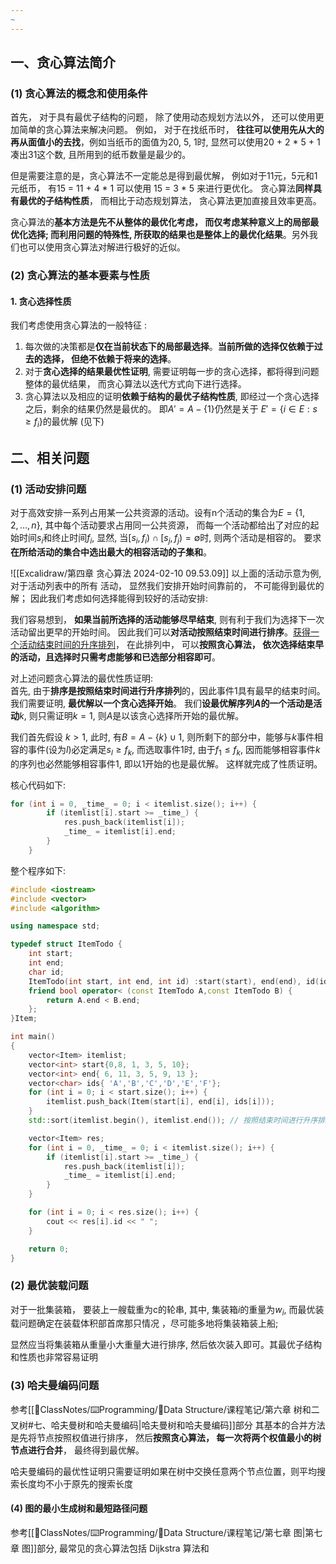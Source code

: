 ```yaml
---
~
---
```

## 一、贪心算法简介
### (1) 贪心算法的概念和使用条件 
首先， 对于具有最优子结构的问题， 除了使用动态规划方法以外， 还可以使用更加简单的贪心算法来解决问题。
例如， 对于在找纸币时， **往往可以使用先从大的再从面值小的去找**，例如当纸币的面值为20, 5, 1时, 显然可以使用20 + 2 * 5 + 1 凑出31这个数, 且所用到的纸币数量是最少的。 

但是需要注意的是，贪心算法不一定能总是得到最优解， 例如对于11元，5元和1元纸币， 有15 = 11 + 4 * 1 可以使用 15 = 3 * 5 来进行更优化。
贪心算法**同样具有最优的子结构性质**， 而相比于动态规划算法， 贪心算法更加直接且效率更高。

贪心算法的**基本方法是先不从整体的最优化考虑， 而仅考虑某种意义上的局部最优化选择; 而利用问题的特殊性, 所获取的结果也是整体上的最优化结果**。另外我们也可以使用贪心算法对解进行极好的近似。 

### (2) 贪心算法的基本要素与性质
#### 1. 贪心选择性质
我们考虑使用贪心算法的一般特征 : 
1. 每次做的决策都是**仅在当前状态下的局部最选择**。**当前所做的选择仅依赖于过去的选择， 但绝不依赖于将来的选择**。
2. 对于**贪心选择的结果最优性证明**, 需要证明每一步的贪心选择，都将得到问题整体的最优结果， 而贪心算法以迭代方式向下进行选择。 
3. 贪心算法以及相应的证明**依赖于结构的最优子结构性质**, 即经过一个贪心选择之后，剩余的结果仍然是最优的。 即$A' = A - \{ 1\}$仍然是关于 $E' = \left\{i \in  E: s\geq f_{i} \right\}$的最优解 (见下)


## 二、相关问题 
### (1) 活动安排问题 
对于高效安排一系列占用某一公共资源的活动。设有n个活动的集合为$E = \left\{ 1, 2 , \dots , n \right\}$, 其中每个活动要求占用同一公共资源， 而每一个活动都给出了对应的起始时间$s_i$和终止时间$f_i$, 显然, 当$[s_i, f_i )\cap [s_{j}, f_{j}) = \emptyset$时, 则两个活动是相容的。 
要求**在所给活动的集合中选出最大的相容活动的子集和**。 

![[Excalidraw/第四章 贪心算法 2024-02-10 09.53.09]]
以上面的活动示意为例,  对于活动列表中的所有 活动， 显然我们安排开始时间靠前的， 不可能得到最优的解； 因此我们考虑如何选择能得到较好的活动安排: 

我们容易想到， **如果当前所选择的活动能够尽早结束**, 则有利于我们为选择下一次活动留出更早的开始时间。 因此我们可以**对活动按照结束时间进行排序**。<u>获得一个活动结束时间的升序排列</u>， 在此排列中， 可以**按照贪心算法， 依次选择结束早的活动，且选择时只需考虑能够和已选部分相容即可**。 

对上述问题贪心算法的最优性质证明:  
首先, 由于**排序是按照结束时间进行升序排列**的，因此事件1具有最早的结束时间。我们需要证明,  **最优解以一个贪心选择开始**。 我们**设最优解序列$A$的一个活动是活动**$k$, 则只需证明$k=1$, 则$A$是以该贪心选择所开始的最优解。 

我们首先假设 $k > 1$, 此时, 有$B = A - \{ k\} \cup 1$, 则所剩下的部分中，能够与$k$事件相容的事件(设为$l$)必定满足$s_l \geq f_{k}$, 而选取事件1时, 由于$f_1 \leq f_k$, 因而能够相容事件$k$的序列也必然能够相容事件1, 即以1开始的也是最优解。 这样就完成了性质证明。 

核心代码如下:
```cpp
for (int i = 0, _time_ = 0; i < itemlist.size(); i++) {
        if (itemlist[i].start >= _time_) {
            res.push_back(itemlist[i]); 
            _time_ = itemlist[i].end;
        }
    }
```
整个程序如下:
```cpp fold
#include <iostream>
#include <vector>
#include <algorithm>

using namespace std;

typedef struct ItemTodo {
    int start;
    int end;
    char id;
    ItemTodo(int start, int end, int id) :start(start), end(end), id(id) {};
    friend bool operator< (const ItemTodo A,const ItemTodo B) {
        return A.end < B.end;
    };
}Item;

int main()
{
    vector<Item> itemlist;
    vector<int> start{0,8, 1, 3, 5, 10};
    vector<int> end{ 6, 11, 3, 5, 9, 13 };
    vector<char> ids{ 'A','B','C','D','E','F'};
    for (int i = 0; i < start.size(); i++) {
        itemlist.push_back(Item(start[i], end[i], ids[i]));
    }
    std::sort(itemlist.begin(), itemlist.end()); // 按照结束时间进行升序排序

    vector<Item> res;
    for (int i = 0, _time_ = 0; i < itemlist.size(); i++) {
        if (itemlist[i].start >= _time_) {
            res.push_back(itemlist[i]); 
            _time_ = itemlist[i].end;
        }
    }

    for (int i = 0; i < res.size(); i++) {
        cout << res[i].id << " ";
    }

    return 0;
}
```

### (2) 最优装载问题 
对于一批集装箱， 要装上一艘载重为c的轮串, 其中, 集装箱$i$的重量为$w_i$, 而最优装载问题确定在装载体积部首席那只情况 ，尽可能多地将集装箱装上船; 

显然应当将集装箱从重量小大重量大进行排序, 然后依次装入即可。其最优子结构和性质也非常容易证明

### (3) 哈夫曼编码问题
参考[[📘ClassNotes/⌨️Programming/🌳Data Structure/课程笔记/第六章 树和二叉树#七、哈夫曼树和哈夫曼编码|哈夫曼树和哈夫曼编码]]部分
其基本的合并方法是先将节点按照权值进行排序， 然后**按照贪心算法， 每一次将两个权值最小的树节点进行合并**， 最终得到最优解。

哈夫曼编码的最优性证明只需要证明如果在树中交换任意两个节点位置，则平均搜索长度均不小于原先的搜索长度

#### (4) 图的最小生成树和最短路径问题
参考[[📘ClassNotes/⌨️Programming/🌳Data Structure/课程笔记/第七章 图|第七章 图]]部分,  最常见的贪心算法包括 Dijkstra 算法和

